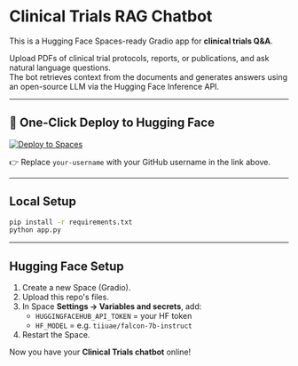 # Clinical Trials RAG Chatbot

This is a Hugging Face Spaces-ready Gradio app for **clinical trials Q&A**.

Upload PDFs of clinical trial protocols, reports, or publications, and ask natural language questions.  
The bot retrieves context from the documents and generates answers using an open-source LLM via the Hugging Face Inference API.

---

## 🚀 One-Click Deploy to Hugging Face

[![Deploy to Spaces](https://img.shields.io/badge/Deploy%20to%20Hugging%20Face%20Spaces-blue)](https://huggingface.co/new-space?template=your-username/clinical-trials-chatbot)

👉 Replace `your-username` with your GitHub username in the link above.

---

## Local Setup

```bash
pip install -r requirements.txt
python app.py
```

---

## Hugging Face Setup

1. Create a new Space (Gradio).  
2. Upload this repo's files.  
3. In Space **Settings → Variables and secrets**, add:  
   - `HUGGINGFACEHUB_API_TOKEN` = your HF token  
   - `HF_MODEL` = e.g. `tiiuae/falcon-7b-instruct`  
4. Restart the Space.  

Now you have your **Clinical Trials chatbot** online!
